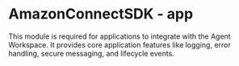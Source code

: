 # AmazonConnectSDK - app

This module is required for applications to integrate with the Agent Workspace. It provides core application features like logging, error handling, secure messaging, and lifecycle events.

